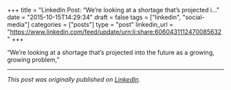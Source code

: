 +++
title = "LinkedIn Post: “We’re looking at a shortage that’s projected i..."
date = "2015-10-15T14:29:34"
draft = false
tags = ["linkedin", "social-media"]
categories = ["posts"]
type = "post"
linkedin_url = "https://www.linkedin.com/feed/update/urn:li:share:6060431112470085632"
+++

“We’re looking at a shortage that’s projected into the future as a growing, growing problem,”

---

*This post was originally published on [LinkedIn](https://www.linkedin.com/in/adrianmoreno/recent-activity/all/).*
